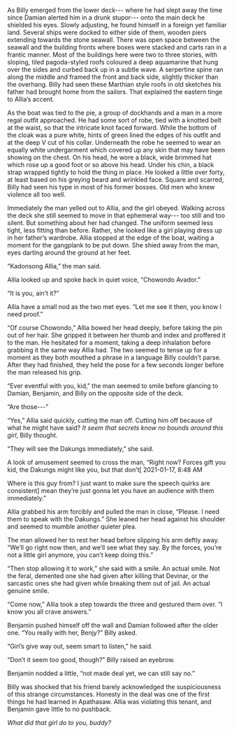 As Billy emerged from the lower deck--- where he had slept away the time since Damian alerted him in a drunk stupor--- onto the main deck he shielded his eyes. Slowly adjusting, he found himself in a foreign yet familiar land. Several ships were docked to either side of them, wooden piers extending towards the stone seawall. There was open space between the seawall and the building fronts where boxes were stacked and carts ran in a frantic manner. Most of the buildings here were two to three stories, with sloping, tiled pagoda-styled roofs coloured a deep aquamarine that hung over the sides and curbed back up in a subtle wave. A serpertine spine ran along the middle and framed the front and back side, slightly thicker than the overhang. Billy had seen these Marthian style roofs in old sketches his father had brought home from the sailors. That explained the eastern tinge to Allia’s accent. 

As the boat was tied to the pie,  a group of dockhands and a man in a more regal outfit approached. He had some sort of robe, tied with a knotted belt at the waist, so that the intricate knot faced forward. While the bottom of the cloak was a pure white, hints of green lined the edges of his outfit and at the deep V cut of his collar. Underneath the robe he seemed to wear an equally white undergarment which covered up any skin that may have been showing on the chest. On his head, he wore a black, wide brimmed hat which rose up a good foot or so above his head. Under his chin, a black strap wrapped tightly to hold the thing in place. He looked a little over forty, at least based on his greying beard and wrinkled face. Square and scarred, Billy had seen his type in most of his former bosses. Old men who knew violence all too well.

Immediately the man yelled out to Allia, and the girl obeyed. Walking across the deck she still seemed to move in that ephemeral way--- too still and too silent. But something about her had changed. The uniform seemed less tight, less fitting than before. Rather, she looked like a girl playing dress up in her father’s wardrobe. Allia stopped at the edge of the boat, waiting a moment for the gangplank to be put down. She shied away from the man, eyes darting around the ground at her feet. 

“Kadonsong Allia,” the man said. 

Allia looked up and spoke back in quiet voice, “Chowondo Avador.”

“It is you, ain’t it?”

Allia have a small nod as the two met eyes. “Let me see it then, you know I need proof.” 

“Of course Chowondo,” Allia bowed her head deeply, before taking the pin out of her hair. She gripped it between her thumb and index and proffered it to the man. He hesitated for a moment, taking a deep inhalation before grabbing it the same way Allia had. The two seemed to tense up for a moment as they both mouthed a phrase in a language Billy couldn’t parse. After they had finished, they held the pose for a few seconds longer before the man released his grip. 

“Ever eventful with you, kid,” the man seemed to smile before glancing to Damian, Benjamin, and Billy on the opposite side of the deck. 

“Are those---”

“Yes,” Allia said quickly, cutting the man off. Cutting him off because of what he might have said? *It seem that secrets know no bounds around this girl*, Billy thought. 

“They will see the Dakungs immediately,” she said. 

A look of amusement seemed to cross the man, “Right now? Forces gift you kid, the Dakungs might like you, but that don’t\[ 2021-01-17, 8:48 AM

Where is this guy from? I just want to make sure the speech quirks are consistent\] mean they’re just gonna let you have an audience with them immediately.” 

Allia grabbed his arm forcibly and pulled the man in close, “Please. I need them to speak with the Dakungs.” She leaned her head against his shoulder and seemed to mumble another quieter plea. 

The man allowed her to rest her head before slipping his arm deftly away. “We’ll go right now then, and we’ll see what they say. By the forces, you’re not a little girl anymore, you can’t keep doing this.” 

“Then stop allowing it to work,” she said with a smile. An actual smile. Not the feral, demented one she had given after killing that Devinar, or the sarcastic ones she had given while breaking them out of jail. An actual genuine smile. 

“Come now,” Allia took a step towards the three and gestured them over. “I know you all crave answers.” 

Benjamin pushed himself off the wall and Damian followed after the older one. “You really with her, Benjy?” Billy asked.

“Girl’s give way out, seem smart to listen,” he said. 

“Don’t it seem *too* good, though?” Billy raised an eyebrow.

Benjamin nodded a little, “not made deal yet, we can still say no.” 

Billy was shocked that his friend barely acknowledged the suspiciousness of this strange circumstances. Honesty in the deal was one of the first things he had learned in Apathasaw. Allia was violating this tenant, and Benjamin gave little to no pushback.

*What did that girl do to you, buddy?* 